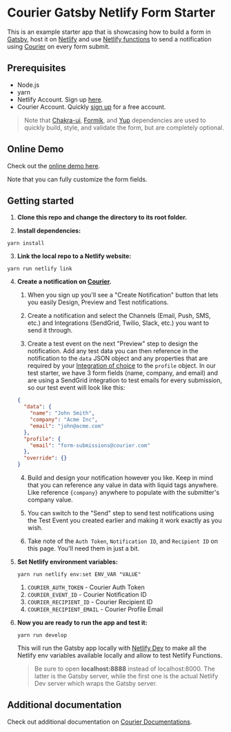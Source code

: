 # Courier Gatsby Netlify Form Starter

This is an example starter app that is showcasing how to build a form in
[Gatsby](https://gatsbyjs.com), host it on [Netlify](https://www.netlify.com/) and use
[Netlify functions](https://www.netlify.com/products/functions/) to send a notification using
[Courier](https://www.courier.com/) on every form submit.

## Prerequisites

- Node.js
- yarn
- Netlify Account. Sign up [here](https://app.netlify.com/signup).
- Courier Account.
  Quickly [sign up](https://app.courier.com/signup) for a free account.

> Note that [Chakra-ui](https://chakra-ui.com/), [Formik](https://formik.org/), and
> [Yup](https://github.com/jquense/yup) dependencies are used to quickly build, style, and validate
> the form, but are completely optional.

## Online Demo

Check out the [online demo here](https://vigilant-franklin-82f2dc.netlify.app/).

Note that you can fully customize the form fields.

## Getting started

1. **Clone this repo and change the directory to its root folder.**

2. **Install dependencies:**

```shell
yarn install
```

3. **Link the local repo to a Netlify website:**

```shell
yarn run netlify link
```

4. **Create a notification on [Courier](https://www.courier.com/).**

   1. When you sign up you'll see a "Create Notification" button that lets you easily Design, Preview
      and Test notifications.

   2. Create a notification and select the Channels (Email, Push, SMS, etc.) and Integrations
      (SendGrid, Twilio, Slack, etc.) you want to send it through.

   3. Create a test event on the next "Preview" step to design the notification. Add any test data
      you can then reference in the notification to the `data` JSON object and any properties that are
      required by your [Integration of choice](https://docs.courier.com/docs) to the `profile` object.
      In our test starter, we have 3 form fields (name, company, and email) and are using a SendGrid
      integration to test emails for every submission, so our test event will look like this:

   ```json
   {
     "data": {
       "name": "John Smith",
       "company": "Acme Inc",
       "email": "john@acme.com"
     },
     "profile": {
       "email": "form-submissions@courier.com"
     },
     "override": {}
   }
   ```

   4. Build and design your notification however you like. Keep in mind that you can reference any
      value in data with liquid tags anywhere. Like reference `{company}` anywhere to populate with
      the submitter's company value.

   5. You can switch to the "Send" step to send test notifications using the Test Event you created
      earlier and making it work exactly as you wish.

   6. Take note of the `Auth Token`, `Notification ID`, and `Recipient ID` on this page. You'll need
      them in just a bit.

5. **Set Netlify environment variables:**

   ```shell
   yarn run netlify env:set ENV_VAR "VALUE"
   ```

   1. `COURIER_AUTH_TOKEN` - Courier Auth Token
   2. `COURIER_EVENT_ID` - Courier Notification ID
   3. `COURIER_RECIPIENT_ID` - Courier Recipient ID
   4. `COURIER_RECIPIENT_EMAIL` - Courier Profile Email

6. **Now you are ready to run the app and test it:**

   ```shell
   yarn run develop
   ```

   This will run the Gatsby app locally with [Netlify Dev](https://www.netlify.com/products/dev/) to
   make all the Netlify env variables available locally and allow to test Netlify Functions.

   > Be sure to open **localhost:8888** instead of localhost:8000. The latter is the Gatsby server,
   > while the first one is the actual Netlify Dev server which wraps the Gatsby server.

## Additional documentation

Check out additional documentation on [Courier Documentations](https://docs.courier.com/docs).
